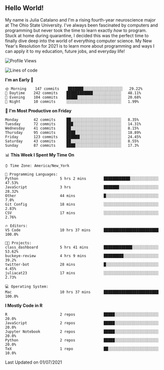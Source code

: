 ## Hello World!

My name is Julia Catalano and I'm a rising fourth-year neuroscience major at The Ohio State University. I've always been fascinated by computers and programming but never took the time to learn exactly *how* to program. Stuck at home during quarantine, I decided this was the perfect time to finally dive deep into the world of everything computer science. My New Year's Resolution for 2021 is to learn more about programming and ways I can apply it to my education, future jobs, and everyday life! 





<!--START_SECTION:waka-->
![Profile Views](http://img.shields.io/badge/Profile%20Views-223-blue)

![Lines of code](https://img.shields.io/badge/From%20Hello%20World%20I%27ve%20Written-590945%20lines%20of%20code-blue)

**I'm an Early 🐤** 

```text
🌞 Morning    147 commits    ███████░░░░░░░░░░░░░░░░░░   29.22% 
🌆 Daytime    242 commits    ████████████░░░░░░░░░░░░░   48.11% 
🌃 Evening    104 commits    █████░░░░░░░░░░░░░░░░░░░░   20.68% 
🌙 Night      10 commits     ░░░░░░░░░░░░░░░░░░░░░░░░░   1.99%

```
📅 **I'm Most Productive on Friday** 

```text
Monday       42 commits     ██░░░░░░░░░░░░░░░░░░░░░░░   8.35% 
Tuesday      72 commits     ███░░░░░░░░░░░░░░░░░░░░░░   14.31% 
Wednesday    41 commits     ██░░░░░░░░░░░░░░░░░░░░░░░   8.15% 
Thursday     95 commits     ████░░░░░░░░░░░░░░░░░░░░░   18.89% 
Friday       123 commits    ██████░░░░░░░░░░░░░░░░░░░   24.45% 
Saturday     43 commits     ██░░░░░░░░░░░░░░░░░░░░░░░   8.55% 
Sunday       87 commits     ████░░░░░░░░░░░░░░░░░░░░░   17.3%

```


📊 **This Week I Spent My Time On** 

```text
⌚︎ Time Zone: America/New_York

💬 Programming Languages: 
Python                   5 hrs 2 mins        ████████████░░░░░░░░░░░░░   47.53% 
JavaScript               3 hrs               ███████░░░░░░░░░░░░░░░░░░   28.32% 
Other                    44 mins             █░░░░░░░░░░░░░░░░░░░░░░░░   7.0% 
Git Config               18 mins             ░░░░░░░░░░░░░░░░░░░░░░░░░   2.83% 
CSV                      17 mins             ░░░░░░░░░░░░░░░░░░░░░░░░░   2.76%

🔥 Editors: 
VS Code                  10 hrs 37 mins      █████████████████████████   100.0%

🐱‍💻 Projects: 
class_dashboard          5 hrs 41 mins       █████████████░░░░░░░░░░░░   53.62% 
buckeye-review           4 hrs 9 mins        █████████░░░░░░░░░░░░░░░░   39.2% 
twitter-bot              28 mins             █░░░░░░░░░░░░░░░░░░░░░░░░   4.45% 
juliacat23               17 mins             ░░░░░░░░░░░░░░░░░░░░░░░░░   2.73%

💻 Operating System: 
Mac                      10 hrs 37 mins      █████████████████████████   100.0%

```

**I Mostly Code in R** 

```text
R                        2 repos             █████░░░░░░░░░░░░░░░░░░░░   20.0% 
JavaScript               2 repos             █████░░░░░░░░░░░░░░░░░░░░   20.0% 
Jupyter Notebook         2 repos             █████░░░░░░░░░░░░░░░░░░░░   20.0% 
Python                   2 repos             █████░░░░░░░░░░░░░░░░░░░░   20.0% 
TeX                      1 repo              ██░░░░░░░░░░░░░░░░░░░░░░░   10.0%

```



 Last Updated on 01/07/2021
<!--END_SECTION:waka-->
